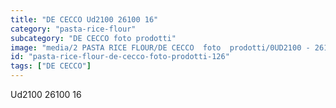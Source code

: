 ```yaml
---
title: "DE CECCO Ud2100 26100 16"
category: "pasta-rice-flour"
subcategory: "DE CECCO foto prodotti"
image: "media/2 PASTA RICE FLOUR/DE CECCO  foto  prodotti/0UD2100 - 26100-16.jpg"
id: "pasta-rice-flour-de-cecco-foto-prodotti-126"
tags: ["DE CECCO"]
---
```


Ud2100 26100 16
